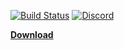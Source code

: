 [![Build Status](https://img.shields.io/circleci/project/github/RuneStar/launcher.svg)](https://circleci.com/gh/RuneStar/launcher)
[![Discord](https://img.shields.io/discord/384870460640329728.svg?logo=discord)](https://discord.gg/G2kxrnU)

[**Download**](https://github.com/RuneStar/launcher/releases)

